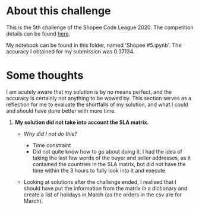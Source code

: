 # About this challenge

This is the 5th challenge of the Shopee Code League 2020. The competition details can be found [here](https://www.kaggle.com/c/logistics-shopee-code-league/overview).


My notebook can be found in this folder, named 'Shopee #5.ipynb'. The accuracy I obtained for my submission was 0.37134.

# Some thoughts

I am acutely aware that my solution is by no means perfect, and the accuracy is certainly not anything to be wowed by. This section serves as a reflection for me to evaluate the shortfalls of my solution, and what I could and should have done better with more time.
    
1. **My solution did not take into account the SLA matrix.**
    * *Why did I not do this?*
      * Time constraint
      * Did not quite know how to go about doing it. I had the idea of taking the last few words of the buyer and seller addresses, as it contained the countries in the SLA matrix, but did not have the time within the 3 hours to fully look into it and execute. 
    
    
    * Looking at solutions after the challenge ended, I realised that I should have put the information from the matrix in a dictionary and create a list of holidays in March (as the orders in the csv are for March).
      
      
